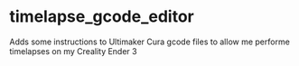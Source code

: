 # timelapse_gcode_editor
Adds some instructions to Ultimaker Cura gcode files to allow me performe timelapses on my Creality Ender 3
